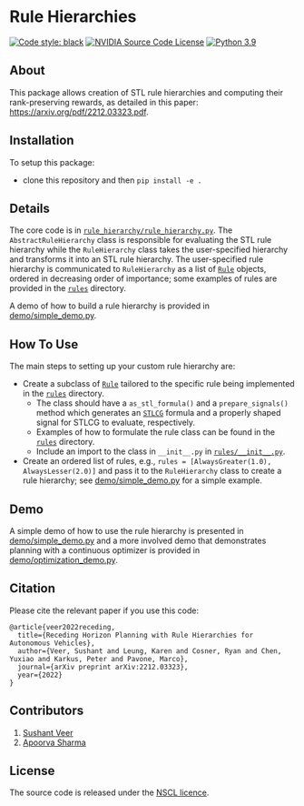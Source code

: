 # Rule Hierarchies

[![Code style: black](https://img.shields.io/badge/code%20style-black-000000.svg)](https://github.com/psf/black)
[![NVIDIA Source Code License](https://img.shields.io/badge/license-NSCL-blue.svg)](LICENSE.md)
[![Python 3.9](https://img.shields.io/badge/python-3.9-green.svg)](https://www.python.org/downloads/release/python-3916/)

## About
This package allows creation of STL rule hierarchies and computing their rank-preserving rewards, as detailed in this paper: https://arxiv.org/pdf/2212.03323.pdf. 

## Installation
To setup this package:
- clone this repository and then `pip install -e .`

## Details
The core code is in [`rule_hierarchy/rule_hierarchy.py`](rule_hierarchy/rule_hierarchy.py). The `AbstractRuleHierarchy` class is responsible for evaluating the STL rule hierarchy while the `RuleHierarchy` class takes the user-specified hierarchy and transforms it into an STL rule hierarchy. The user-specified rule hierarchy is communicated to `RuleHierarchy` as a list of [`Rule`](rule_hierarchy/rules/rule.py) objects, ordered in decreasing order of importance; some examples of rules are provided in the [`rules`](rule_hierarchy/rules/) directory. 

A demo of how to build a rule hierarchy is provided in [demo/simple_demo.py](demo/simple_demo.py).

## How To Use
The main steps to setting up your custom rule hierarchy are:
- Create a subclass of [`Rule`](rule_hierarchy/rules/rule.py) tailored to the specific rule being implemented in the [`rules`](rule_hierarchy/rules/) directory.
    - The class should have a `as_stl_formula()` and a `prepare_signals()` method which generates an [`STLCG`](https://github.com/StanfordASL/stlcg/) formula and a properly shaped signal for STLCG to evaluate, respectively.
    - Examples of how to formulate the rule class can be found in the [`rules`](rule_hierarchy/rules/) directory.
    - Include an import to the class in `__init__.py` in [`rules/__init__.py`](rule_hierarchy/rules/__init__.py).
- Create an ordered list of rules, e.g., `rules = [AlwaysGreater(1.0), AlwaysLesser(2.0)]` and pass it to the `RuleHierarchy` class to create a rule hierarchy; see [demo/simple_demo.py](demo/simple_demo.py) for a simple example.

## Demo
A simple demo of how to use the rule hierarchy is presented in [demo/simple_demo.py](demo/simple_demo.py) and a more involved demo that demonstrates planning with a continuous optimizer is provided in [demo/optimization_demo.py](demo/optimization_demo.py).

## Citation
Please cite the relevant paper if you use this code:
```
@article{veer2022receding,
  title={Receding Horizon Planning with Rule Hierarchies for Autonomous Vehicles},
  author={Veer, Sushant and Leung, Karen and Cosner, Ryan and Chen, Yuxiao and Karkus, Peter and Pavone, Marco},
  journal={arXiv preprint arXiv:2212.03323},
  year={2022}
}
```

## Contributors
1. [Sushant Veer](https://sushantveer.github.io/)
2. [Apoorva Sharma](https://research.nvidia.com/person/apoorva-sharma)


## License
The source code is released under the [NSCL licence](LICENSE.md).